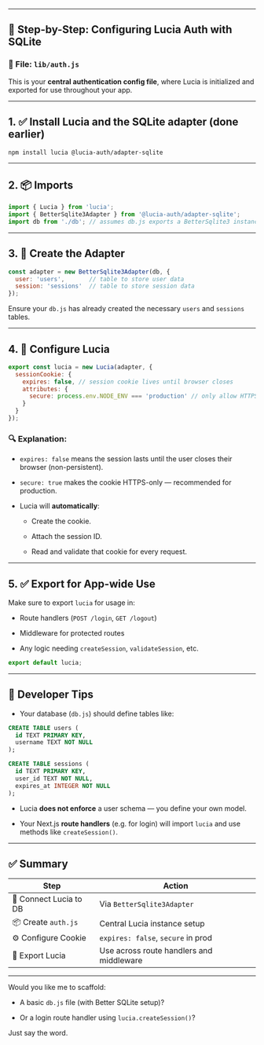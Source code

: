 

---

## 🔐 Step-by-Step: Configuring Lucia Auth with SQLite

### 📁 File: `lib/auth.js`

This is your **central authentication config file**, where Lucia is initialized and exported for use throughout your app.

---

## 1. ✅ Install Lucia and the SQLite adapter (done earlier)

```bash
npm install lucia @lucia-auth/adapter-sqlite
```

---

## 2. 📦 Imports

```js
import { Lucia } from 'lucia';
import { BetterSqlite3Adapter } from '@lucia-auth/adapter-sqlite';
import db from './db'; // assumes db.js exports a BetterSqlite3 instance
```

---

## 3. 🧱 Create the Adapter

```js
const adapter = new BetterSqlite3Adapter(db, {
  user: 'users',       // table to store user data
  session: 'sessions'  // table to store session data
});
```

Ensure your `db.js` has already created the necessary `users` and `sessions` tables.

---

## 4. 🔐 Configure Lucia

```js
export const lucia = new Lucia(adapter, {
  sessionCookie: {
    expires: false, // session cookie lives until browser closes
    attributes: {
      secure: process.env.NODE_ENV === 'production' // only allow HTTPS in production
    }
  }
});
```

### 🔍 Explanation:

- `expires: false` means the session lasts until the user closes their browser (non-persistent).
    
- `secure: true` makes the cookie HTTPS-only — recommended for production.
    
- Lucia will **automatically**:
    
    - Create the cookie.
        
    - Attach the session ID.
        
    - Read and validate that cookie for every request.
        

---

## 5. ✅ Export for App-wide Use

Make sure to export `lucia` for usage in:

- Route handlers (`POST /login`, `GET /logout`)
    
- Middleware for protected routes
    
- Any logic needing `createSession`, `validateSession`, etc.
    

```js
export default lucia;
```

---

## 🧠 Developer Tips

- Your database (`db.js`) should define tables like:
    

```sql
CREATE TABLE users (
  id TEXT PRIMARY KEY,
  username TEXT NOT NULL
);

CREATE TABLE sessions (
  id TEXT PRIMARY KEY,
  user_id TEXT NOT NULL,
  expires_at INTEGER NOT NULL
);
```

- Lucia **does not enforce** a user schema — you define your own model.
    
- Your Next.js **route handlers** (e.g. for login) will import `lucia` and use methods like `createSession()`.
    

---

## ✅ Summary

|Step|Action|
|---|---|
|🔗 Connect Lucia to DB|Via `BetterSqlite3Adapter`|
|📦 Create `auth.js`|Central Lucia instance setup|
|⚙️ Configure Cookie|`expires: false`, `secure` in prod|
|🔄 Export Lucia|Use across route handlers and middleware|

---

Would you like me to scaffold:

- A basic `db.js` file (with Better SQLite setup)?
    
- Or a login route handler using `lucia.createSession()`?
    

Just say the word.